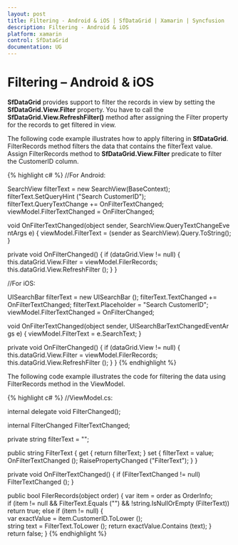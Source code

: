 ```yaml
---
layout: post
title: Filtering - Android & iOS | SfDataGrid | Xamarin | Syncfusion
description: Filtering - Android & iOS
platform: xamarin
control: SfDataGrid
documentation: UG
---
```


# Filtering – Android & iOS 

**SfDataGrid** provides support to filter the records in view by setting the **SfDataGrid.View.Filter** property. You have to call the **SfDataGrid.View.RefreshFilter()** method after assigning the Filter property for the records to get filtered in view.
 
The following code example illustrates how to apply filtering in **SfDataGrid**. FilterRecords method filters the data that contains the filterText value. Assign FilterRecords method to **SfDataGrid.View.Filter** predicate to filter the CustomerID column.
 
{% highlight c# %}
//For Android: 

SearchView filterText = new SearchView(BaseContext);
filterText.SetQueryHint ("Search CustomerID");
filterText.QueryTextChange += OnFilterTextChanged;
viewModel.FilterTextChanged = OnFilterChanged; 

void OnFilterTextChanged(object sender, SearchView.QueryTextChangeEventArgs e)
{
    viewModel.FilterText = (sender as SearchView).Query.ToString();
} 

private void OnFilterChanged()
{
    if (dataGrid.View != null) {
        this.dataGrid.View.Filter = viewModel.FilerRecords;
        this.dataGrid.View.RefreshFilter ();
    }
}

//For iOS:
 
UISearchBar filterText = new UISearchBar ();
filterText.TextChanged += OnFilterTextChanged;
filterText.Placeholder = "Search CustomerID"; 
viewModel.FilterTextChanged = OnFilterChanged;

void OnFilterTextChanged(object sender, UISearchBarTextChangedEventArgs e)
{
    viewModel.FilterText = e.SearchText;
} 

private void OnFilterChanged()
{
    if (dataGrid.View != null) {
        this.dataGrid.View.Filter = viewModel.FilerRecords;
        this.dataGrid.View.RefreshFilter ();
    }
}
{% endhighlight %}

The following code example illustrates the code for filtering the data using FilterRecords method in the ViewModel.

{% highlight c# %}
//ViewModel.cs: 

internal delegate void FilterChanged();

internal FilterChanged FilterTextChanged;

private string filterText = "";

public string FilterText {
    get { return filterText; }
    set {
        filterText = value;
        OnFilterTextChanged ();
        RaisePropertyChanged ("FilterText");
    }
}

private void OnFilterTextChanged()
{
    if (FilterTextChanged != null)
        FilterTextChanged ();
}

public bool FilerRecords(object order)
{
    var item = order as OrderInfo;
    if (item != null && FilterText.Equals ("") && !string.IsNullOrEmpty (FilterText))
        return true;
    else if (item != null) {
        var exactValue = item.CustomerID.ToLower ();
        string text = FilterText.ToLower ();
        return exactValue.Contains (text);
    }
    return false;
} 
{% endhighlight %}
